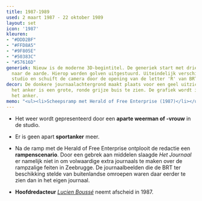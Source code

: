 ```yaml
---
title: 1987-1989
used: 2 maart 1987 - 22 oktober 1989
layout: set
icon: '1987'
kleuren:
- "#DDD2BF"
- "#FFD8A5"
- "#9F805E"
- "#50383C"
- "#57616D"
generiek: Nieuw is de moderne 3D-begintitel. De generiek start met drie lichtstralen
  naar de aarde. Hierop worden golven uitgestuurd. Uiteindelijk verschijnt een donkere
  studio en schuift de camera door de opening van de letter 'R' van BRT-journaal.
decor: De donkere journaalachtergrond maakt plaats voor een geel uitzicht. Achter
  het anker is een grote, ronde grijze buis te zien. De grafiek wordt ingelast naast
  het anker.
memo: "<ul><li>Scheepsramp met Herald of Free Enterprise (1987)</li></ul>\n"
---
```


* Het weer wordt gepresenteerd door een **aparte weerman of -vrouw** in de studio.

* Er is geen apart **sportanker** meer.

* Na de ramp met de Herald of Free Enterprise ontplooit de redactie een **rampenscenario**. Door een gebrek aan middelen slaagde <cite>Het Journaal</cite> er namelijk niet in om volwaardige extra journaals te maken over de rampzalige feiten in Zeebrugge. De journaalbeelden die de BRT ter beschikking stelde van buitenlandse omroepen waren daar eerder te zien dan in het eigen journaal.

* **Hoofdredacteur** <a href="/anker/lucien-bousse"><em>Lucien Boussé</em></a> neemt afscheid in 1987.
